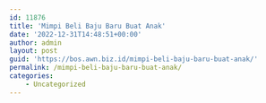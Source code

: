 ```yaml
---
id: 11876
title: 'Mimpi Beli Baju Baru Buat Anak'
date: '2022-12-31T14:48:51+00:00'
author: admin
layout: post
guid: 'https://bos.awn.biz.id/mimpi-beli-baju-baru-buat-anak/'
permalink: /mimpi-beli-baju-baru-buat-anak/
categories:
    - Uncategorized
---
```


